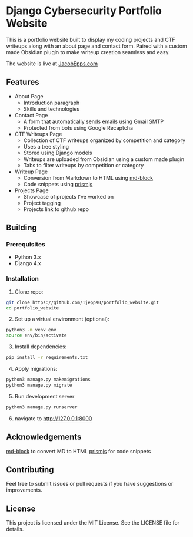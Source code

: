 # Django Cybersecurity Portfolio Website

This is a portfolio website built to display my coding projects and CTF writeups along
with an about page and contact form. Paired with a custom made Obsidian plugin to make
writeup creation seamless and easy.

The website is live at [JacobEpps.com](https://www.jacobepps.com)

## Features
- About Page
    - Introduction paragraph
    - Skills and technologies
- Contact Page
    - A form that automatically sends emails using Gmail SMTP
    - Protected from bots using Google Recaptcha
- CTF Writeups Page
    - Collection of CTF writeups organized by competition and category
    - Uses a tree styling
    - Stored using Django models
    - Writeups are uploaded from Obsidian using a custom made plugin
    - Tabs to filter writeups by competition or category
- Writeup Page
    - Conversion from Markdown to HTML using [md-block](https://md-block.verou.me/)
    - Code snippets using [prismjs](https://prismjs.com/)
- Projects Page
    - Showcase of projects I've worked on
    - Project tagging
    - Projects link to github repo

## Building
### Prerequisites
- Python 3.x
- Django 4.x

### Installation
1. Clone repo:
```bash
git clone https://github.com/1jepps0/portfolio_website.git
cd portfolio_website
```

2. Set up a virtual environment (optional):
```bash
python3 -m venv env
source env/bin/activate
```

3. Install dependencies:
```bash
pip install -r requirements.txt
```

4. Apply migrations:
```bash
python3 manage.py makemigrations
python3 manage.py migrate 
```

5. Run development server
```bash
python3 manage.py runserver
```

6. navigate to http://127.0.0.1:8000

## Acknowledgements
[md-block](https://md-block.verou.me/) to convert MD to HTML
[prismjs](https://prismjs.com/) for code snippets

## Contributing
Feel free to submit issues or pull requests if you have suggestions or improvements.

## License
This project is licensed under the MIT License. See the LICENSE file for details.
